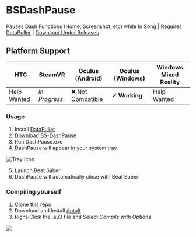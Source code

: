 # BSDashPause
Pauses Dash Functions (Home, Screenshot, etc) while In Song | Requires [DataPuller](https://github.com/kOFReadie/DataPuller) | [Download Under Releases](https://github.com/rcmaehl/BS-DashPause/releases)

## Platform Support
| HTC | SteamVR | Oculus (Android) | Oculus (Windows) | Windows Mixed Reality
|---|---|---|---|---|
| Help Wanted | *In Progress* | ❌ Not Compatible | ✔ **Working** | Help Wanted


### Usage

1. Install [DataPuller](https://github.com/kOFReadie/DataPuller/releases/)
2. [Download BS-DashPause](https://github.com/rcmaehl/BS-DashPause/releases)
3. Run DashPause.exe
4. DashPause will appear in your system tray

![Tray Icon](https://i.imgur.com/5M1iClA.png)

5. Launch Beat Saber
6. DashPause will automatically close with Beat Saber

### Compiling yourself

1. [Clone this repo](https://github.com/rcmaehl/BS-DashPause/archive/master.zip)
2. Download and Install [AutoIt](https://www.autoitscript.com/site/autoit/downloads/)
3. Right-Click the .au3 file and Select *Compile with Options*

![](https://i.imgur.com/jbM1BDG.png)
